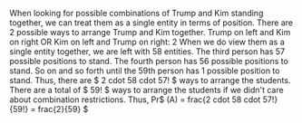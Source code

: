 When looking for possible combinations of Trump and Kim standing together, we can treat them as a single entity in terms of position.
There are 2 possible ways to arrange Trump and Kim together.
Trump on left and Kim on right OR Kim on left and Trump on right: 2
When we do view them as a single entity together, we are left with 58 entities.
The third person has 57 possible positions to stand.
The fourth person has 56 possible positions to stand.
So on and so forth until the 59th person has 1 possible position to stand.
Thus, there are $ 2 cdot 58 cdot 57! $ ways to arrange the students.
There are a total of $ 59! $ ways to arrange the students if we didn't care about combination restrictions.
Thus, Pr$ (A) = frac{2 cdot 58 cdot 57!}{59!} = frac{2}{59} $
